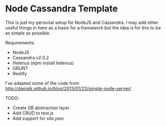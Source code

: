 Node Cassandra Template
=============
This is just my personal setup for NodeJS and Cassandra. I may add other useful things in here as a basis for a framework
but the idea is for this to be as simple as possible.

Requirements:

- NodeJS
- Cassandra v2.0.2
- Helenus (npm install helenus)
- GRUNT
- Restify

I've adapted some of the code from http://danialk.github.io/blog/2013/01/23/simple-node-server/

TODO:
- Create DB abstraction layer
- Add CRUD to test.js
- Add support for site.json
